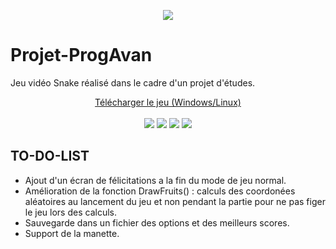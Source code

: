 <p align="center">
  <img src="https://i.imgur.com/D1SmNCd.png">
</p>

# Projet-ProgAvan
Jeu vidéo Snake réalisé dans le cadre d'un projet d'études.
<br />
<p align="center" font-size="20x" >
<a href="https://github.com/Woryk/SnakeOfLegends/releases"> Télécharger le jeu (Windows/Linux)</a></h3>
  <br />
  <br />
  <img src="https://i.imgur.com/xdhpwuT.png">
  <img src="https://i.imgur.com/6X4TFCw.png">
  <img src="https://i.imgur.com/eMf3cV0.png">
  <img src="https://i.imgur.com/LRg2Xkb.png">
</p>


## TO-DO-LIST

- Ajout d'un écran de félicitations a la fin du mode de jeu normal.
- Amélioration de la fonction DrawFruits() : calculs des coordonées aléatoires au lancement du jeu et non pendant la partie pour ne pas figer le jeu lors des calculs.
- Sauvegarde dans un fichier des options et des meilleurs scores.
- Support de la manette.
